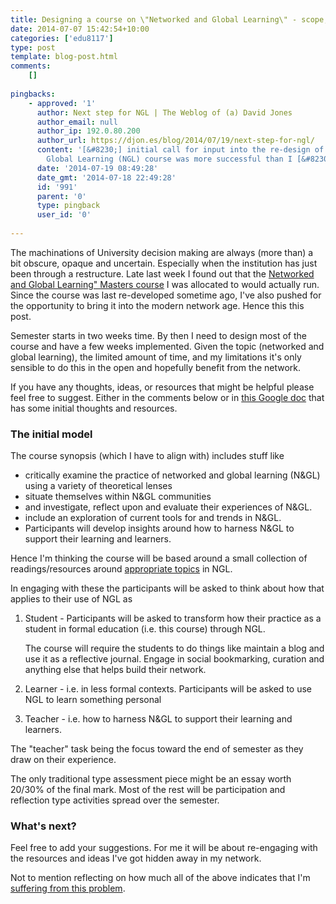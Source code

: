```yaml
---
title: Designing a course on \"Networked and Global Learning\" - scope, thoughts and call for suggestions
date: 2014-07-07 15:42:54+10:00
categories: ['edu8117']
type: post
template: blog-post.html
comments:
    []
    
pingbacks:
    - approved: '1'
      author: Next step for NGL | The Weblog of (a) David Jones
      author_email: null
      author_ip: 192.0.80.200
      author_url: https://djon.es/blog/2014/07/19/next-step-for-ngl/
      content: '[&#8230;] initial call for input into the re-design of the Networked and
        Global Learning (NGL) course was more successful than I [&#8230;]'
      date: '2014-07-19 08:49:28'
      date_gmt: '2014-07-18 22:49:28'
      id: '991'
      parent: '0'
      type: pingback
      user_id: '0'
    
---
```

The machinations of University decision making are always (more than) a bit obscure, opaque and uncertain. Especially when the institution has just been through a restructure. Late last week I found out that the [Networked and Global Learning" Masters course](http://www.usq.edu.au/course/specification/2014/EDU8117-S2-2014-WEB-TWMBA.html) I was allocated to would actually run. Since the course was last re-developed sometime ago, I've also pushed for the opportunity to bring it into the modern network age. Hence this this post.

Semester starts in two weeks time. By then I need to design most of the course and have a few weeks implemented. Given the topic (networked and global learning), the limited amount of time, and my limitations it's only sensible to do this in the open and hopefully benefit from the network.

If you have any thoughts, ideas, or resources that might be helpful please feel free to suggest. Either in the comments below or in [this Google doc](https://docs.google.com/document/d/1icZ4qS0__Ma2nL38JicH9EWEy7M9SOQSAZc40W0ytlg/edit?usp=sharing) that has some initial thoughts and resources.

### The initial model

The course synopsis (which I have to align with) includes stuff like

- critically examine the practice of networked and global learning (N&GL) using a variety of theoretical lenses
- situate themselves within N&GL communities
- and investigate, reflect upon and evaluate their experiences of N&GL.
- include an exploration of current tools for and trends in N&GL.
- Participants will develop insights around how to harness N&GL to support their learning and learners.

Hence I'm thinking the course will be based around a small collection of readings/resources around [appropriate topics](https://docs.google.com/document/d/1icZ4qS0__Ma2nL38JicH9EWEy7M9SOQSAZc40W0ytlg/edit#heading=h.nxtc9lpndni4) in NGL.

In engaging with these the participants will be asked to think about how that applies to their use of NGL as

1. Student - Participants will be asked to transform how their practice as a student in formal education (i.e. this course) through NGL.
    
    The course will require the students to do things like maintain a blog and use it as a reflective journal. Engage in social bookmarking, curation and anything else that helps build their network.
    
2. Learner - i.e. in less formal contexts. Participants will be asked to use NGL to learn something personal
3. Teacher - i.e. how to harness N&GL to support their learning and learners.

The "teacher" task being the focus toward the end of semester as they draw on their experience.

The only traditional type assessment piece might be an essay worth 20/30% of the final mark. Most of the rest will be participation and reflection type activities spread over the semester.

### What's next?

Feel free to add your suggestions. For me it will be about re-engaging with the resources and ideas I've got hidden away in my network.

Not to mention reflecting on how much all of the above indicates that I'm [suffering from this problem](http://us1.campaign-archive2.com/?u=028de8672d5f9a229f15e9edf&id=4ba2ccf765).